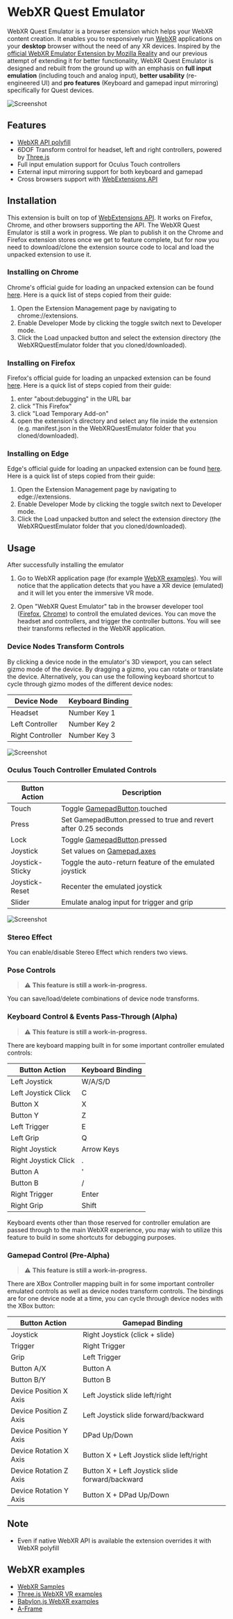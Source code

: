 # WebXR Quest Emulator

WebXR Quest Emulator is a browser extension which helps your WebXR content creation. It enables you to responsively run [WebXR](https://www.w3.org/TR/webxr/) applications on your **desktop** browser without the need of any XR devices.
Inspired by the [official WebXR Emulator Extension by Mozilla Reality](https://github.com/MozillaReality/WebXR-emulator-extension) and our previous attempt of extending it for better functionality, WebXR Quest Emulator is designed and rebuilt from the ground up with an emphasis on **full input emulation** (including touch and analog input), **better usability** (re-engineered UI) and **pro features** (Keyboard and gamepad input mirroring) specifically for Quest devices.

![Screenshot](./screenshots/screenshot.gif)

## Features

- [WebXR API polyfill](https://github.com/immersive-web/webxr-polyfill)
- 6DOF Transform control for headset, left and right controllers, powered by [Three.js](https://threejs.org/)
- Full input emulation support for Oculus Touch controllers
- External input mirroring support for both keyboard and gamepad
- Cross browsers support with [WebExtensions API](https://developer.mozilla.org/en-US/docs/Mozilla/Add-ons/WebExtensions)

## Installation

This extension is built on top of [WebExtensions API](https://developer.mozilla.org/en-US/docs/Mozilla/Add-ons/WebExtensions). It works on Firefox, Chrome, and other browsers supporting the API.
The WebXR Quest Emulator is still a work in progress. We plan to publish it on the Chrome and Firefox extension stores once we get to feature complete, but for now you need to download/clone the extension source code to local and load the unpacked extension to use it.

### Installing on Chrome

Chrome's official guide for loading an unpacked extension can be found [here](https://developer.chrome.com/docs/extensions/mv3/getstarted/#unpacked). Here is a quick list of steps copied from their guide:

1. Open the Extension Management page by navigating to chrome://extensions.
2. Enable Developer Mode by clicking the toggle switch next to Developer mode.
3. Click the Load unpacked button and select the extension directory (the WebXRQuestEmulator folder that you cloned/downloaded).

### Installing on Firefox

Firefox's official guide for loading an unpacked extension can be found [here](https://extensionworkshop.com/documentation/develop/temporary-installation-in-firefox/). Here is a quick list of steps copied from their guide:

1. enter "about:debugging" in the URL bar
2. click "This Firefox"
3. click "Load Temporary Add-on"
4. open the extension's directory and select any file inside the extension (e.g. manifest.json in the WebXRQuestEmulator folder that you cloned/downloaded).

### Installing on Edge

Edge's official guide for loading an unpacked extension can be found [here](https://learn.microsoft.com/en-us/microsoft-edge/extensions-chromium/getting-started/extension-sideloading). Here is a quick list of steps copied from their guide:

1. Open the Extension Management page by navigating to edge://extensions.
2. Enable Developer Mode by clicking the toggle switch next to Developer mode.
3. Click the Load unpacked button and select the extension directory (the WebXRQuestEmulator folder that you cloned/downloaded).

## Usage

After successfully installing the emulator

1. Go to WebXR application page (for example [WebXR examples](#WebXR-examples)). You will notice that the application detects that you have a XR device (emulated) and it will let you enter the immersive VR mode.

2. Open "WebXR Quest Emulator" tab in the browser developer tool ([Firefox](https://developer.mozilla.org/en-US/docs/Tools), [Chrome](https://developers.google.com/web/tools/chrome-devtools/)) to controll the emulated devices. You can move the headset and controllers, and trigger the controller buttons. You will see their transforms reflected in the WebXR application.

### Device Nodes Transform Controls

By clicking a device node in the emulator's 3D viewport, you can select gizmo mode of the device. By dragging a gizmo, you can rotate or translate the device. Alternatively, you can use the following keyboard shortcut to cycle through gizmo modes of the different device nodes:

| Device Node      | Keyboard Binding |
| ---------------- | ---------------- |
| Headset          | Number Key 1     |
| Left Controller  | Number Key 2     |
| Right Controller | Number Key 3     |

![Screenshot](./screenshots/transform.gif)

### Oculus Touch Controller Emulated Controls

| Button Action   | Description                                                                                    |
| --------------- | ---------------------------------------------------------------------------------------------- |
| Touch           | Toggle [GamepadButton](https://developer.mozilla.org/en-US/docs/Web/API/GamepadButton).touched |
| Press           | Set GamepadButton.pressed to true and revert after 0.25 seconds                                |
| Lock            | Toggle [GamepadButton](https://developer.mozilla.org/en-US/docs/Web/API/GamepadButton).pressed |
| Joystick        | Set values on [Gamepad.axes](https://developer.mozilla.org/en-US/docs/Web/API/Gamepad/axes)    |
| Joystick-Sticky | Toggle the auto-return feature of the emulated joystick                                        |
| Joystick-Reset  | Recenter the emulated joystick                                                                 |
| Slider          | Emulate analog input for trigger and grip                                                      |

![Screenshot](./screenshots/controller.gif)

### Stereo Effect

You can enable/disable Stereo Effect which renders two views.

### Pose Controls

> :warning: **This feature is still a work-in-progress.**

You can save/load/delete combinations of device node transforms.

### Keyboard Control & Events Pass-Through (Alpha)

> :warning: **This feature is still a work-in-progress.**

There are keyboard mapping built in for some important controller emulated controls:

| Button Action        | Keyboard Binding |
| -------------------- | ---------------- |
| Left Joystick        | W/A/S/D          |
| Left Joystick Click  | C                |
| Button X             | X                |
| Button Y             | Z                |
| Left Trigger         | E                |
| Left Grip            | Q                |
| Right Joystick       | Arrow Keys       |
| Right Joystick Click | .                |
| Button A             | '                |
| Button B             | /                |
| Right Trigger        | Enter            |
| Right Grip           | Shift            |

Keyboard events other than those reserved for controller emulation are passed through to the main WebXR experience, you may wish to utilize this feature to build in some shortcuts for debugging purposes.

### Gamepad Control (Pre-Alpha)

> :warning: **This feature is still a work-in-progress.**

There are XBox Controller mapping built in for some important controller emulated controls as well as device nodes transform controls. The bindings are for one device node at a time, you can cycle through device nodes with the XBox button:

| Button Action          | Gamepad Binding                                 |
| ---------------------- | ----------------------------------------------- |
| Joystick               | Right Joystick (click + slide)                  |
| Trigger                | Right Trigger                                   |
| Grip                   | Left Trigger                                    |
| Button A/X             | Button A                                        |
| Button B/Y             | Button B                                        |
| Device Position X Axis | Left Joystick slide left/right                  |
| Device Position Z Axis | Left Joystick slide forward/backward            |
| Device Position Y Axis | DPad Up/Down                                    |
| Device Rotation X Axis | Button X + Left Joystick slide left/right       |
| Device Rotation Z Axis | Button X + Left Joystick slide forward/backward |
| Device Rotation Y Axis | Button X + DPad Up/Down                         |

## Note

- Even if native WebXR API is available the extension overrides it with WebXR polyfill

## WebXR examples

- [WebXR Samples](https://immersive-web.github.io/webxr-samples/)
- [Three.js WebXR VR examples](https://threejs.org/examples/?q=WebXR#webxr_vr_ballshooter)
- [Babylon.js WebXR examples](https://doc.babylonjs.com/how_to/webxr_demos_and_examples)
- [A-Frame](https://aframe.io/)
